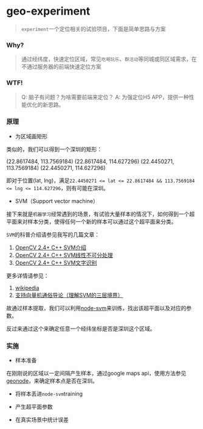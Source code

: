 # geo-experiment

> `experiment`一个定位相关的试验项目，下面是简单思路与方案

### Why?

> 通过经纬度，快速定位区域，常见`吃喝玩乐`、`群活动`等同城或同区域需求，在不通过服务器的前端快速定位方案

### WTF!

> Q: 脑子有问题？为啥需要前端来定位？
> A: 为强定位H5 APP，提供一种性能优化的新思路。

### 原理

* 为区域画矩形

类似的，我们可以得到一个深圳的矩形：

(22.8617484, 113.7569184)            (22.8617484, 114.627296)
(22.4450271, 113.7569184)            (22.4450271, 114.627296)

即对于位置(lat, lng)，满足`22.4450271 <= lat <= 22.8617484 && 113.7569184 <= lng <= 114.627296`，则有可能在深圳。

* SVM（Support vector machine）

接下来就是`机器学习`经常遇到的场景，有试验大量样本的情况下，如何得到一个超平面来对样本分类，使得任何一个新的样本可以通过这个超平面来分类。

`SVM`的科普介绍请参见我写的几篇文章：
  1. [OpenCV 2.4+ C++ SVM介绍](http://www.cnblogs.com/justany/archive/2012/11/23/2784125.html)
  2. [OpenCV 2.4+ C++ SVM线性不可分处理](http://www.cnblogs.com/justany/archive/2012/11/26/2788509.html)
  3. [OpenCV 2.4+ C++ SVM文字识别](http://www.cnblogs.com/justany/archive/2012/11/27/2789767.html)

更多详情请参见：
  1. [wikipedia](http://en.wikipedia.org/wiki/Support_vector_machine)
  2. [支持向量机通俗导论（理解SVM的三层境界）](http://blog.csdn.net/v_july_v/article/details/7624837)
  
故通过样本提取，我们可以利用[node-svm](https://github.com/nicolaspanel/node-svm)来训练，找出该超平面以及对应的参数。

反过来通过这个来确定任意一个经纬坐标是否是深圳这个区域。

### 实施

* 样本准备

在刚刚说的区域以一定间隔产生样本，通过google maps api，使用方法参见[geonode](https://github.com/feliperazeek/geonode)，来确定样本点是否在深圳。

* 将样本丢进`node-svm`training

* 产生超平面参数

* 在真实场景中统计误差

